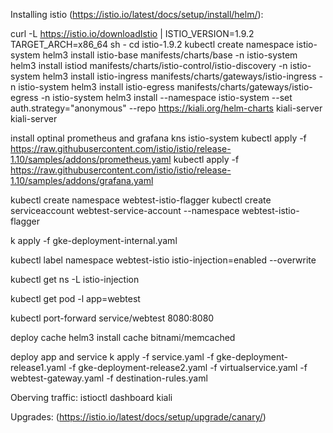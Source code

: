 Installing istio (https://istio.io/latest/docs/setup/install/helm/):

curl -L https://istio.io/downloadIstio | ISTIO_VERSION=1.9.2 TARGET_ARCH=x86_64 sh -
cd istio-1.9.2
kubectl create namespace istio-system
helm3 install istio-base manifests/charts/base -n istio-system
helm3 install istiod manifests/charts/istio-control/istio-discovery -n istio-system
helm3 install istio-ingress manifests/charts/gateways/istio-ingress -n istio-system
helm3 install istio-egress manifests/charts/gateways/istio-egress -n istio-system
helm3 install --namespace istio-system --set auth.strategy="anonymous" --repo https://kiali.org/helm-charts kiali-server kiali-server

install optinal prometheus and grafana
kns istio-system
kubectl apply -f https://raw.githubusercontent.com/istio/istio/release-1.10/samples/addons/prometheus.yaml
kubectl apply -f https://raw.githubusercontent.com/istio/istio/release-1.10/samples/addons/grafana.yaml

kubectl create namespace webtest-istio-flagger
kubectl create serviceaccount webtest-service-account --namespace webtest-istio-flagger

k apply -f gke-deployment-internal.yaml

kubectl label namespace webtest-istio istio-injection=enabled --overwrite

kubectl get ns -L istio-injection

kubectl get pod -l app=webtest

kubectl port-forward service/webtest 8080:8080

deploy cache
helm3 install cache bitnami/memcached

deploy app and service
k apply -f service.yaml -f gke-deployment-release1.yaml -f gke-deployment-release2.yaml -f virtualservice.yaml -f webtest-gateway.yaml -f destination-rules.yaml


Oberving traffic:
istioctl dashboard kiali


Upgrades: (https://istio.io/latest/docs/setup/upgrade/canary/)
